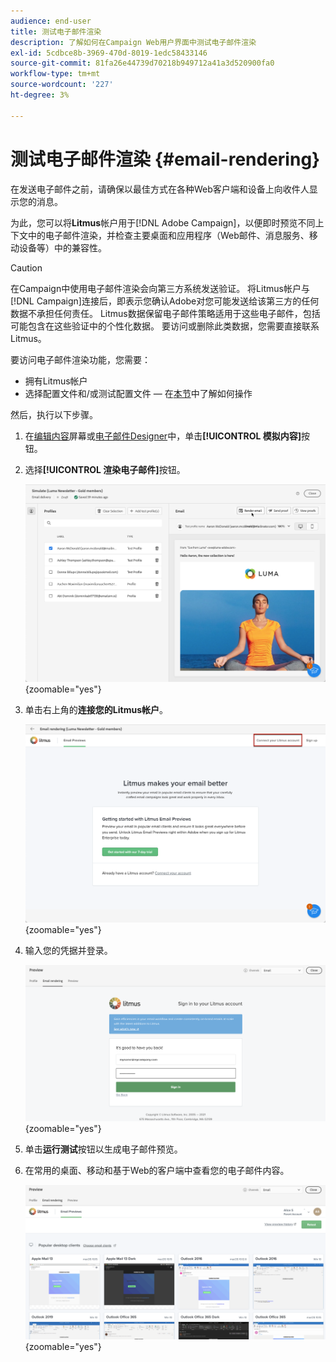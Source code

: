 ```yaml
---
audience: end-user
title: 测试电子邮件渲染
description: 了解如何在Campaign Web用户界面中测试电子邮件渲染
exl-id: 5cdbce8b-3969-470d-8019-1edc58433146
source-git-commit: 81fa26e44739d70218b949712a41a3d520900fa0
workflow-type: tm+mt
source-wordcount: '227'
ht-degree: 3%

---
```



# 测试电子邮件渲染 {#email-rendering}

在发送电子邮件之前，请确保以最佳方式在各种Web客户端和设备上向收件人显示您的消息。

为此，您可以将&#x200B;**Litmus**&#x200B;帐户用于[!DNL Adobe Campaign]，以便即时预览不同上下文中的电子邮件渲染，并检查主要桌面和应用程序（Web邮件、消息服务、移动设备等）中的兼容性。

>[!CAUTION]
>
>在Campaign中使用电子邮件渲染会向第三方系统发送验证。 将Litmus帐户与[!DNL Campaign]连接后，即表示您确认Adobe对您可能发送给该第三方的任何数据不承担任何责任。 Litmus数据保留电子邮件策略适用于这些电子邮件，包括可能包含在这些验证中的个性化数据。 要访问或删除此类数据，您需要直接联系Litmus。

要访问电子邮件渲染功能，您需要：

* 拥有Litmus帐户
* 选择配置文件和/或测试配置文件 — 在[本节](preview-content.md)中了解如何操作

然后，执行以下步骤。

1. 在[编辑内容](../email/edit-content.md)屏幕或[电子邮件Designer](../email/get-started-email-designer.md)中，单击&#x200B;**[!UICONTROL 模拟内容]**&#x200B;按钮。

1. 选择&#x200B;**[!UICONTROL 渲染电子邮件]**&#x200B;按钮。

   ![](assets/simulate-rendering-button.png){zoomable="yes"}

1. 单击右上角的&#x200B;**连接您的Litmus帐户**。

   ![](assets/simulate-rendering-litmus.png){zoomable="yes"}

1. 输入您的凭据并登录。

   ![](assets/simulate-rendering-credentials.png){zoomable="yes"}

1. 单击&#x200B;**运行测试**&#x200B;按钮以生成电子邮件预览。

1. 在常用的桌面、移动和基于Web的客户端中查看您的电子邮件内容。

   ![](assets/simulate-rendering-previews.png){zoomable="yes"}

<!--
TO CHECK IF user is directed to Litmus or if the email rendering is shown directly in the Campaign UI.

CONTENT ABOVE COPIED FROM AJO

If not redirecting to Litmus:

To test the email rendering, follow these steps:

1. Access the email content creation screen, then click **[!UICONTROL Simulate content]**.

1. Click the **[!UICONTROL Render email]** button.

    The left pane provides various desktop, mobile and web-based email clients. Select the desired email client to display a preview of your email in the right pane. 

    ![](assets/render-context.png){zoomable="yes"}

    >[!NOTE]
    >
    >The email clients list provides a sample of the major mail clients. Additional email clients are available from the filter button next to the top search bar.

 -->
